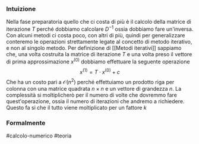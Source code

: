 ### Intuizione
Nella fase preparatoria quello che ci costa di più è il calcolo della matrice di iterazione $T$ perché dobbiamo calcolare $D^{-1}$ ossia dobbiamo fare un'inversa.
Con alcuni metodi ci costa poco, con altri di più, quindi per generalizzare conteremo le operazioni strettamente legate al concetto di metodo iterativo, e non al singolo metodo. 
Per definizione di [[Metodi iterativi]] sappiamo che, una volta costruita la matrice di iterazione $T$ e una volta preso il vettore di prima approssimazione $x^{(0)}$ dobbiamo effettuare la seguente operazione 
$$
x^{(1)} = T\cdot x^{(0)} + c
$$
Che ha un costo pari a $\mathcal{O}(n^{2})$ perché effettuiamo un prodotto riga per colonna con una matrice quadrata $n \times n$ e un vettore di grandezza $n$. 
La complessità si moltiplicherò per il numero di volte che dovremmo fare quest'operazione, ossia il numero di iterazioni che andremo a richiedere.
Questo fa si che il tutto viene moltiplicato per un fattore $k$  


### Formalmente


#calcolo-numerico #teoria  